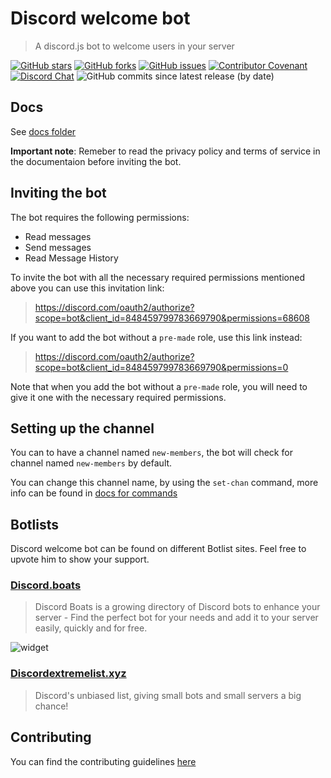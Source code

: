 # Discord welcome bot

> A discord.js bot to welcome users in your server

[![GitHub stars](https://img.shields.io/github/stars/Welcome-Bot/welcome-bot)](https://github.com/Welcome-Bot/welcome-bot/stargazers)
[![GitHub forks](https://img.shields.io/github/forks/Welcome-Bot/welcome-bot)](https://github.com/Welcome-Bot/welcome-bot/network)
[![GitHub issues](https://img.shields.io/github/issues/Welcome-Bot/welcome-bot)](https://github.com/Welcome-Bot/welcome-bot/issues)
[![Contributor Covenant](https://img.shields.io/badge/Contributor%20Covenant-2.0-4baaaa.svg)](https://github.com/Welcome-Bot/welcome-bot/blob/main/.github/CODE_OF_CONDUCT.md)
[![Discord Chat](https://img.shields.io/discord/836854115526770708?color=7289da&label=discord)](https://discord.gg/6HWjd4B46x)
![GitHub commits since latest release (by date)](https://img.shields.io/github/commits-since/Welcome-Bot/welcome-bot/latest)

## Docs

See [docs folder](https://github.com/Welcome-Bot/welcome-bot/tree/main/docs)

**Important note**: Remeber to read the privacy policy and terms of service in the documentaion before inviting the bot.

## Inviting the bot

The bot requires the following permissions:

- Read messages
- Send messages
- Read Message History

To invite the bot with all the necessary required permissions mentioned above you can use this invitation link:
> https://discord.com/oauth2/authorize?scope=bot&client_id=848459799783669790&permissions=68608

If you want to add the bot without a `pre-made` role, use this link instead:
> https://discord.com/oauth2/authorize?scope=bot&client_id=848459799783669790&permissions=0

Note that when you add the bot without a `pre-made` role, you will need to give it one with the necessary required permissions.

## Setting up the channel

You can to have a channel named `new-members`, the bot will check for channel named `new-members` by default.

You can change this channel name, by using the `set-chan` command, more info can be found in [docs for commands](docs/commands.md)

## Botlists

Discord welcome bot can be found on different Botlist sites.
Feel free to upvote him to show your support.

### [Discord.boats](https://discord.boats/bot/848459799783669790)

> Discord Boats is a growing directory of Discord bots to enhance your server - Find the perfect bot for your needs and add it to your server easily, quickly and for free.

![widget](https://discord.boats/api/widget/848459799783669790)

### [Discordextremelist.xyz](https://discordextremelist.xyz/en-US/bots/848459799783669790)

> Discord's unbiased list, giving small bots and small servers a big chance!

## Contributing

You can find the contributing guidelines [here](https://github.com/Welcome-Bot/welcome-bot/blob/main/.github/CONTRIBUTING.md)
